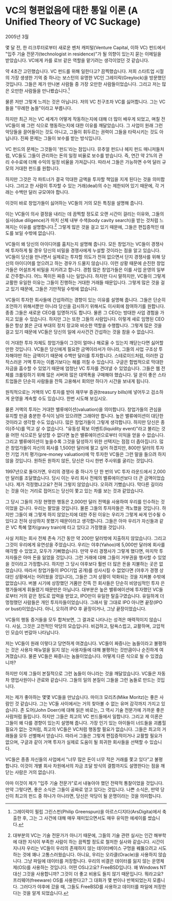 # VC의 형편없음에 대한 통일 이론 (A Unified Theory of VC Suckage)

2005년 3월

몇 달 전, 한 리크루터로부터 새로운 벤처 캐피털(Venture Capital, 이하 VC) 펀드에서 "입주 기술 전문가(technologist in residence)"가 될 의향이 있는지 묻는 이메일을 받았습니다. VC에게 카를 로브 같은 역할을 맡기려는 생각이었던 것 같습니다.

약 4초간 고민했습니다. VC 펀드를 위해 일한다고? 끔찍했습니다. 저희 스타트업 시절의 가장 생생한 기억 중 하나는 보스턴의 유명한 VC인 그레이락(Greylock)을 방문했던 것입니다. 그들은 제가 만나본 사람들 중 가장 오만한 사람들이었습니다. 그리고 저는 많은 오만한 사람들을 만나봤습니다.[^1]

물론 저만 그렇게 느끼는 것은 아닙니다. 저의 VC 친구조차 VC를 싫어합니다. 그는 VC들을 "무례한 놈들"이라고 부릅니다.

하지만 최근 저는 VC 세계가 어떻게 작동하는지에 대해 더 많이 배우게 되었고, 며칠 전 VC들이 왜 그런 식으로 행동하는지에 대한 이유를 깨달았습니다. 그 사업이 원래 그런 악당들을 끌어들이는 것도 아니고, 그들이 휘두르는 권력이 그들을 타락시키는 것도 아닙니다. 진짜 문제는 그들이 보수를 받는 방식입니다.

VC 펀드의 문제는 그것들이 '펀드'라는 점입니다. 뮤추얼 펀드나 헤지 펀드 매니저들처럼, VC들도 그들이 관리하는 돈의 일정 비율로 보수를 받습니다. 즉, 연간 약 2%의 관리 수수료에 더해 수익의 일정 비율을 가져갑니다. 따라서 그들은 가능하면 수억 달러 규모의 거대한 펀드를 원합니다.

하지만 그것은 각 파트너가 결국 막대한 금액을 투자할 책임을 지게 된다는 것을 의미합니다. 그리고 한 사람이 투자할 수 있는 거래(deal)의 수는 제한되어 있기 때문에, 각 거래는 수백만 달러 규모여야 합니다.

이것이 바로 창업가들이 싫어하는 VC들의 거의 모든 특징을 설명해 줍니다.

이는 VC들이 의사 결정을 내리는 데 끔찍할 정도로 오랜 시간이 걸리는 이유와, 그들의 실사(due diligence)가 마치 신체 내부 수색(body cavity search)을 받는 것처럼 느껴지는 이유를 설명합니다.[^2] 그렇게 많은 것을 걸고 있기 때문에, 그들은 편집증적인 태도를 보일 수밖에 없습니다.

VC들이 왜 당신의 아이디어를 훔치는지 설명해 줍니다. 모든 창업가는 VC들이 경쟁사에 투자하게 될 경우 당신의 비밀을 경쟁사에게 누설할 것이라는 점을 알고 있습니다. VC들이 당신을 만나면서 실제로는 투자할 의도가 전혀 없으면서 단지 경쟁사를 위해 당신의 아이디어를 얻으려고 하는 경우가 드물지 않습니다. 이런 상황 때문에 순진한 창업가들은 어설프게 비밀을 지키려고 합니다. 경험 많은 창업가들은 이를 사업 운영의 일부로 간주합니다. 어느 쪽이든 짜증 나는 일입니다. 하지만 다시 말하지만, VC들이 그렇게 교활한 유일한 이유는 그들이 진행하는 거대한 거래들 때문입니다. 그렇게 많은 것을 걸고 있기 때문에, 그들은 기만적일 수밖에 없습니다.

VC들이 투자한 회사들에 간섭하려는 경향이 있는 이유를 설명해 줍니다. 그들은 단순히 조언하기 위해서뿐만 아니라 당신을 감시하기 위해서도 이사회에 참여하기를 원합니다. 종종 그들은 새로운 CEO를 임명하기도 합니다. 물론 그 CEO는 방대한 사업 경험을 가지고 있을 수 있습니다. 하지만 그는 또한 그들의 사람입니다. 이렇게 새로 임명된 CEO들은 항상 붉은 군대 부대의 정치 장교와 비슷한 역할을 수행합니다. 그렇게 많은 것을 걸고 있기 때문에 VC들은 당신의 일에 사사건건 간섭하는 것을 참을 수 없습니다.

이 거대한 투자 자체도 창업가들이 그것이 얼마나 해로울 수 있는지 깨닫는다면 싫어할 만한 것입니다. VC들은 당신에게 필요한 금액이라서가 아니라, 그들의 사업 구조상 투자해야만 하는 금액이기 때문에 수백만 달러를 투자합니다. 스테로이드처럼, 이러한 갑작스러운 거액 투자는 이롭기보다는 해를 끼칠 수 있습니다. 구글은 합법적으로 막대한 자금을 흡수할 수 있었기 때문에 엄청난 VC 투자를 견뎌낼 수 있었습니다. 그들은 웹 전체를 크롤링하기 위해 많은 서버와 많은 대역폭을 구매해야 했습니다. 덜 운이 좋은 스타트업들은 단순히 사람들을 잔뜩 고용해서 회의만 하다가 시간을 보내게 됩니다.

원칙적으로는 거액의 VC 투자를 받아 재무부 증권(treasury bills)에 넣어두고 검소하게 운영을 계속할 수도 있습니다. 한번 시도해 보십시오.

물론 거액의 투자는 거대한 밸류에이션(valuation)을 의미합니다. 창업가들의 관심을 유지할 만큼 충분한 주식이 남아 있으려면 그래야만 합니다. 높은 밸류에이션이 대단한 것이라고 생각할 수도 있습니다. 많은 창업가들이 그렇게 생각합니다. 하지만 당신은 종이(주식)를 먹고 살 수 없습니다. "유동성 확보 이벤트(liquidity event)"라고 불리는 것을 어떤 식으로든 달성할 수 없다면 높은 밸류에이션으로부터 이익을 얻을 수 없습니다. 그리고 밸류에이션이 높을수록 그것을 달성하기 위한 선택지는 점점 더 좁아집니다. 많은 창업가들이 자신의 회사를 1,500만 달러에 팔고 싶어 하겠지만, 800만 달러의 투자 전 기업 가치 평가(pre-money valuation)에 막 투자한 VC들은 그런 말을 들으려 하지 않을 것입니다. 원하든 원하지 않든, 당신은 다시 한번 주사위를 굴리는 것입니다.

1997년으로 돌아가면, 우리의 경쟁사 중 하나가 단 한 번의 VC 투자 라운드에서 2,000만 달러를 조달했습니다. 당시 이는 우리 회사 전체의 밸류에이션보다 더 큰 금액이었습니다. 제가 걱정했냐고요? 전혀 그렇지 않았습니다. 오히려 기뻤습니다. 막다른 길이라는 것을 아는 거리로 접어드는 당신이 쫓고 있는 차를 보는 것과 같았습니다.

그 당시 그들의 가장 현명한 행동은 2,000만 달러 전액을 사용하여 우리를 인수하는 것이었을 겁니다. 우리는 팔았을 것입니다. 물론 그들의 투자자들은 격노했을 것입니다. 하지만 그들이 왜 그렇게 하지 않았는지에 대한 주된 이유는 우리가 그렇게 싸게 인수될 수 있다고 전혀 상상하지 못했기 때문이라고 생각합니다. 그들은 아마 우리가 자신들과 같은 VC 특혜 열차(gravy train)에 타고 있다고 가정했을 것입니다.

사실 저희는 회사 전체 존속 기간 동안 약 200만 달러밖에 지출하지 않았습니다. 그리고 그것이 우리에게 유연성을 주었습니다. 우리는 야후(Yahoo)에 5,000만 달러에 회사를 매각할 수 있었고, 모두가 기뻐했습니다. 만약 우리 경쟁사가 그렇게 했다면, 마지막 투자자들은 아마 돈을 잃었을 것입니다. 그런 거래에 대해 그들이 거부권을 행사할 수 있었을 것이라고 가정합니다. 하지만 그 당시 야후보다 훨씬 더 많은 돈을 지불하는 곳은 없었습니다. 따라서 창업가들이 IPO(기업 공개)를 성사시킬 수 없었다면 (야후가 경쟁 상대인 상황에서는 어려웠을 것입니다), 그들은 그저 상황이 악화되는 것을 지켜볼 수밖에 없었습니다. 버블 시기에 상장했던 거품만 잔뜩 낀 회사들은 단순히 비양심적인 투자 은행가들에게 휘둘렸기 때문만은 아닙니다. 대부분은 높은 밸류에이션에 투자했던 VC들로부터 거의 같은 정도로 압력을 받았고, IPO만이 유일한 탈출구였습니다. 유일하게 더 멍청했던 사람들은 개인 투자자들이었습니다. 그래서 말 그대로 IPO 아니면 끝장(IPO or bust)이었습니다. 아니, 오히려 IPO 후 끝장이거나, 그냥 끝장이었습니다.

VC들의 행동 증거들을 모두 합쳐보면, 그 결과로 나타나는 성격은 매력적이지 않습니다. 사실, 그것은 고전적인 악당의 모습입니다. 비겁하고, 탐욕스럽고, 교활하며, 고압적인 모습이 번갈아 나타납니다.

저는 VC들이 원래 이렇다고 당연하게 여겼습니다. VC들이 짜증나는 놈들이라고 불평하는 것은 사용자 매뉴얼을 읽지 않는 사용자들에 대해 불평하는 것만큼이나 순진하게 여겨졌습니다. 물론 VC들은 짜증나는 놈들이었습니다. 어떻게 다른 식으로 될 수 있겠습니까?

하지만 이제 그들이 본질적으로 그런 놈들이 아니라는 것을 깨달았습니다. VC들은 자동차 영업사원이나 관료와 같습니다. 그들의 일의 본질이 그들을 그런 놈들로 만드는 것입니다.

저는 제가 좋아하는 몇몇 VC들을 만났습니다. 마이크 모리츠(Mike Moritz)는 좋은 사람인 것 같습니다. 그는 VC들 사이에서는 거의 찾아볼 수 없는 유머 감각까지 가지고 있습니다. 존 도어(John Doerr)에 대해 읽은 바로는, 그 역시 기술 전문가에 가까운 좋은 사람처럼 들립니다. 하지만 그들은 최고의 VC 펀드들에서 일합니다. 그리고 제 이론은 그들이 왜 다를 경향이 있는지 설명해 줍니다. 가장 인기 있는 아이들이 너드들을 괴롭힐 필요가 없는 것처럼, 최고의 VC들은 VC처럼 행동할 필요가 없습니다. 그들은 최고의 거래들을 모두 선별해서 얻습니다. 따라서 그들은 그렇게 편집증적이거나 교활할 필요가 없으며, 구글과 같이 거액 투자가 실제로 도움이 될 희귀한 회사들을 선택할 수 있습니다.

VC들은 종종 자신들의 사업에서 "너무 많은 돈이 너무 적은 거래를 쫓고 있다"고 불평합니다. 이것이 개별 회사 차원에서의 자금 조달 방식의 결함까지도 설명한다는 점을 깨닫는 사람은 거의 없습니다.

아마 이것이 제가 "입주 기술 전문가"로서 내놓아야 했던 전략적 통찰이었을 것입니다. 만약 그렇다면, 좋은 소식은 그들이 공짜로 얻고 있다는 것입니다. 나쁜 소식은, 만약 당신이 최고의 펀드 중 하나가 아니라면, 당신은 악당이 될 운명이라는 것을 의미합니다.

[^1]: 그레이락이 필립 그린스펀(Philip Greenspun)을 아르스디지타(ArsDigita)에서 축출한 후, 그는 그 사건에 대해 매우 재미있으면서도 매우 유익한 에세이를 썼습니다.
[^2]: 대부분의 VC는 기술 전문가가 아니기 때문에, 그들의 기술 관련 실사는 인간 해부학에 대한 지식이 부족한 사람이 하는 끔찍할 정도로 철저한 실사와 같습니다. 시간이 지나자 우리는 VC들이 우리의 존재하지 않는 데이터베이스 구멍을 꿰뚫으려고 시도하는 것에 꽤나 고통스러웠습니다. 아니요, 우리는 오라클(Oracle)을 사용하지 않습니다. 그냥 파일에 데이터를 저장합니다. 우리의 비결은 데이터를 잃지 않는 운영체제(OS)를 사용하는 것입니다. 어떤 OS냐고요? FreeBSD입니다. 왜 Windows NT 대신 그것을 사용합니까? 그것이 더 좋고 비용도 들지 않기 때문입니다. 뭐라고요? 프리웨어(freeware) OS를 사용한다고? 그 대화가 몇 번이나 반복되었는지 모릅니다. 그러다가 야후에 갔을 때, 그들도 FreeBSD를 사용하고 데이터를 파일에 저장한다는 것을 알게 되었습니다.
